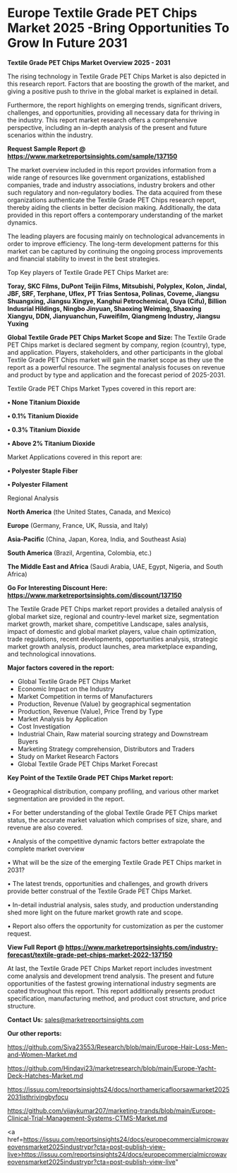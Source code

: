  # Europe Textile Grade PET Chips Market 2025 -Bring Opportunities To Grow In Future 2031

<Strong> Textile Grade PET Chips Market Overview 2025 - 2031</strong>

The rising technology in Textile Grade PET Chips Market is also depicted in this research report. Factors that are boosting the growth of the market, and giving a positive push to thrive in the global market is explained in detail.

Furthermore, the report highlights on emerging trends, significant drivers, challenges, and opportunities, providing all necessary data for thriving in the industry. This report market research offers a comprehensive perspective, including an in-depth analysis of the present and future scenarios within the industry.

<strong>Request Sample Report @ <a href=https://www.marketreportsinsights.com/sample/137150>https://www.marketreportsinsights.com/sample/137150</a></strong>

The market overview included in this report provides information from a wide range of resources like government organizations, established companies, trade and industry associations, industry brokers and other such regulatory and non-regulatory bodies. The data acquired from these organizations authenticate the Textile Grade PET Chips research report, thereby aiding the clients in better decision making. Additionally, the data provided in this report offers a contemporary understanding of the market dynamics.

The leading players are focusing mainly on technological advancements in order to improve efficiency. The long-term development patterns for this market can be captured by continuing the ongoing process improvements and financial stability to invest in the best strategies.

Top Key players of Textile Grade PET Chips Market are:

<strong>Toray, SKC Films, DuPont Teijin Films, Mitsubishi, Polyplex, Kolon, Jindal, JBF, SRF, Terphane, Uflex, PT Trias Sentosa, Polinas, Coveme, Jiangsu Shuangxing, Jiangsu Xingye, Kanghui Petrochemical, Ouya (Cifu), Billion Indusrial Hildings, Ningbo Jinyuan, Shaoxing Weiming, Shaoxing Xiangyu, DDN, Jianyuanchun, Fuweifilm, Qiangmeng Industry, Jiangsu Yuxing</strong>

<strong><b>Global Textile Grade PET Chips Market Scope and Size:</b></strong>
The Textile Grade PET Chips market is declared segment by company, region (country), type, and application. Players, stakeholders, and other participants in the global Textile Grade PET Chips market will gain the market scope as they use the report as a powerful resource. The segmental analysis focuses on revenue and product by type and application and the forecast period of 2025-2031.

Textile Grade PET Chips Market Types covered in this report are:

<strong>• None Titanium Dioxide

• 0.1% Titanium Dioxide

• 0.3% Titanium Dioxide

• Above 2% Titanium Dioxide</strong>

Market Applications covered in this report are:

<strong>• Polyester Staple Fiber

• Polyester Filament</strong> 

Regional Analysis

<strong>North America</strong> (the United States, Canada, and Mexico)

<strong>Europe</strong> (Germany, France, UK, Russia, and Italy)

<strong>Asia-Pacific</strong> (China, Japan, Korea, India, and Southeast Asia)

<strong>South America</strong> (Brazil, Argentina, Colombia, etc.)

<strong>The Middle East and Africa</strong> (Saudi Arabia, UAE, Egypt, Nigeria, and South Africa)

<strong>Go For Interesting Discount Here: <a href=https://www.marketreportsinsights.com/discount/137150>https://www.marketreportsinsights.com/discount/137150</a></strong>

The Textile Grade PET Chips market report provides a detailed analysis of global market size, regional and country-level market size, segmentation market growth, market share, competitive Landscape, sales analysis, impact of domestic and global market players, value chain optimization, trade regulations, recent developments, opportunities analysis, strategic market growth analysis, product launches, area marketplace expanding, and technological innovations.

<strong><b>Major factors covered in the report:</b></strong>
<ul>
  <li>Global Textile Grade PET Chips Market </li>
  <li>Economic Impact on the Industry</li>
  <li>Market Competition in terms of Manufacturers</li>
  <li>Production, Revenue (Value) by geographical segmentation</li>
  <li>Production, Revenue (Value), Price Trend by Type</li>
  <li>Market Analysis by Application</li>
  <li>Cost Investigation</li>
  <li>Industrial Chain, Raw material sourcing strategy and Downstream Buyers</li>
  <li>Marketing Strategy comprehension, Distributors and Traders</li>
  <li>Study on Market Research Factors</li>
  <li>Global Textile Grade PET Chips Market Forecast</li>
</ul>

<strong><b>Key Point of the Textile Grade PET Chips Market report:</b></strong>

• Geographical distribution, company profiling, and various other market segmentation are provided in the report.

• For better understanding of the global Textile Grade PET Chips market status, the accurate market valuation which comprises of size, share, and revenue are also covered.

• Analysis of the competitive dynamic factors better extrapolate the complete market overview

• What will be the size of the emerging Textile Grade PET Chips market in 2031?

• The latest trends, opportunities and challenges, and growth drivers provide better construal of the Textile Grade PET Chips Market.

• In-detail industrial analysis, sales study, and production understanding shed more light on the future market growth rate and scope.

• Report also offers the opportunity for customization as per the customer request.

<strong><b>View Full Report @ <a href=https://www.marketreportsinsights.com/industry-forecast/textile-grade-pet-chips-market-2022-137150>https://www.marketreportsinsights.com/industry-forecast/textile-grade-pet-chips-market-2022-137150</a></b></strong>


At last, the Textile Grade PET Chips Market report includes investment come analysis and development trend analysis. The present and future opportunities of the fastest growing international industry segments are coated throughout this report. This report additionally presents product specification, manufacturing method, and product cost structure, and price structure.

<strong>Contact Us:</strong>
sales@marketreportsinsights.com

<strong>Our other reports:</strong>

<a href=https://github.com/Siya23553/Research/blob/main/Europe-Hair-Loss-Men-and-Women-Market.md>https://github.com/Siya23553/Research/blob/main/Europe-Hair-Loss-Men-and-Women-Market.md</a>

<a href=https://github.com/Hindavi23/marketresearch/blob/main/Europe-Yacht-Deck-Hatches-Market.md>https://github.com/Hindavi23/marketresearch/blob/main/Europe-Yacht-Deck-Hatches-Market.md</a>

<a href=https://issuu.com/reportsinsights24/docs/northamericafloorsawmarket20252031isthrivingbyfocu>https://issuu.com/reportsinsights24/docs/northamericafloorsawmarket20252031isthrivingbyfocu</a>

<a href=https://github.com/vijaykumar207/marketing-trands/blob/main/Europe-Clinical-Trial-Management-Systems-CTMS-Market.md>https://github.com/vijaykumar207/marketing-trands/blob/main/Europe-Clinical-Trial-Management-Systems-CTMS-Market.md</a>

<a href=https://issuu.com/reportsinsights24/docs/europecommercialmicrowaveovensmarket2025industrypr?cta=post-publish-view-live>https://issuu.com/reportsinsights24/docs/europecommercialmicrowaveovensmarket2025industrypr?cta=post-publish-view-live</a>"
